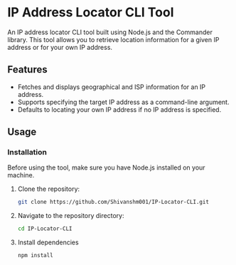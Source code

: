 # IP Address Locator CLI Tool

An IP address locator CLI tool built using Node.js and the Commander library. This tool allows you to retrieve location information for a given IP address or for your own IP address.

## Features

- Fetches and displays geographical and ISP information for an IP address.
- Supports specifying the target IP address as a command-line argument.
- Defaults to locating your own IP address if no IP address is specified.

## Usage

### Installation

Before using the tool, make sure you have Node.js installed on your machine.

1. Clone the repository:

   ```bash
   git clone https://github.com/Shivanshm001/IP-Locator-CLI.git

2. Navigate to the repository directory:
   ```bash
   cd IP-Locator-CLI

3. Install dependencies
   ```bash
   npm install

